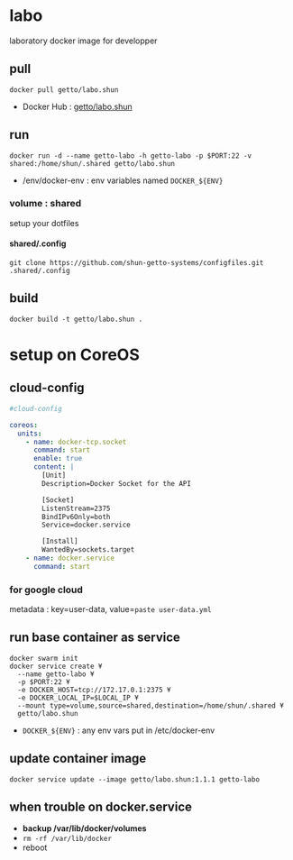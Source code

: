 # labo

laboratory docker image for developper


## pull

```
docker pull getto/labo.shun
```

* Docker Hub : [getto/labo.shun](https://hub.docker.com/r/getto/labo.shun/)


## run

```
docker run -d --name getto-labo -h getto-labo -p $PORT:22 -v shared:/home/shun/.shared getto/labo.shun
```

* /env/docker-env : env variables named `DOCKER_${ENV}`

### volume : shared

setup your dotfiles

#### shared/.config

```
git clone https://github.com/shun-getto-systems/configfiles.git .shared/.config
```


## build

```
docker build -t getto/labo.shun .
```


# setup on CoreOS

## cloud-config

```yml
#cloud-config

coreos:
  units:
    - name: docker-tcp.socket
      command: start
      enable: true
      content: |
        [Unit]
        Description=Docker Socket for the API

        [Socket]
        ListenStream=2375
        BindIPv6Only=both
        Service=docker.service

        [Install]
        WantedBy=sockets.target
    - name: docker.service
      command: start
```

### for google cloud

metadata : key=user-data, value=`paste user-data.yml`


## run base container as service

```
docker swarm init
docker service create ¥
  --name getto-labo ¥
  -p $PORT:22 ¥
  -e DOCKER_HOST=tcp://172.17.0.1:2375 ¥
  -e DOCKER_LOCAL_IP=$LOCAL_IP ¥
  --mount type=volume,source=shared,destination=/home/shun/.shared ¥
  getto/labo.shun
```

* `DOCKER_${ENV}` : any env vars put in /etc/docker-env


## update container image

```
docker service update --image getto/labo.shun:1.1.1 getto-labo
```


## when trouble on docker.service

* **backup /var/lib/docker/volumes**
* `rm -rf /var/lib/docker`
* reboot
